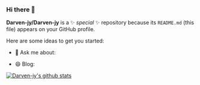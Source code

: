 ### Hi there 👋
**Darven-jy/Darven-jy** is a ✨ _special_ ✨ repository because its `README.md` (this file) appears on your GitHub profile.

Here are some ideas to get you started:


- 💬 Ask me about: 

- 😄 Blog: 




[![Darven-jy's github stats](https://github-readme-stats.vercel.app/api?username=Darven-jy)](https://github.com/Darven-jy/github-readme-stats)
